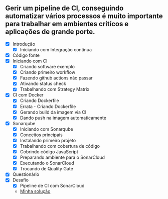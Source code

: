 ## Gerir um pipeline de CI, conseguindo automatizar vários processos é muito importante para trabalhar em ambientes critícos e aplicações de grande porte.

- [x] Introdução
  - [x] Iniciando com Integração contínua
- [x] Código fonte
- [x] Iniciando com CI
  - [x] Criando software exemplo
  - [x] Criando primeiro workflow
  - [x] Fazendo github actions não passar
  - [x] Ativando status check
  - [x] Trabalhando com Strategy Matrix
- [x] CI com Docker
  - [x] Criando Dockerfile
  - [x] Errata - Criando Dockerfile
  - [x] Gerando build da imagem via CI
  - [x] Dando push na imagem automaticamente
- [x] Sonarqube
  - [x] Iniciando com Sonarqube
  - [x] Conceitos principais
  - [x] Instalando primeiro projeto
  - [x] Trabalhando com cobertura de código
  - [x] Cobrindo código JavaScript
  - [x] Preparando ambiente para o SonarCloud
  - [x] Executando o SonarCloud
  - [x] Trocando de Quality Gate
- [x] Questionário
- [x] Desafio
  - [x] Pipeline de CI com SonarCloud
  - [Minha solução](https://github.com/Guilheeeerme/fc3-sonarcloud)
